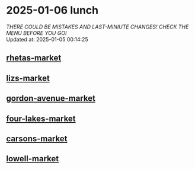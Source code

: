 # 2025-01-06 lunch  
*THERE COULD BE MISTAKES AND LAST-MINIUTE CHANGES! CHECK THE MENU BEFORE YOU GO!*  
Updated at: 2025-01-05 00:14:25  
## [rhetas-market](https://wisc-housingdining.nutrislice.com/menu/rhetas-market/lunch/2025-01-06)  
## [lizs-market](https://wisc-housingdining.nutrislice.com/menu/lizs-market/lunch/2025-01-06)  
## [gordon-avenue-market](https://wisc-housingdining.nutrislice.com/menu/gordon-avenue-market/lunch/2025-01-06)  
## [four-lakes-market](https://wisc-housingdining.nutrislice.com/menu/four-lakes-market/lunch/2025-01-06)  
## [carsons-market](https://wisc-housingdining.nutrislice.com/menu/carsons-market/lunch/2025-01-06)  
## [lowell-market](https://wisc-housingdining.nutrislice.com/menu/lowell-market/lunch/2025-01-06)  
  
